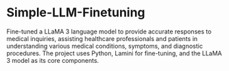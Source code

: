 # Simple-LLM-Finetuning
Fine-tuned a LLaMA 3 language model to provide accurate responses to medical inquiries, assisting healthcare professionals and patients in understanding various medical conditions, symptoms, and diagnostic procedures. The project uses Python, Lamini for fine-tuning, and the LLaMA 3 model as its core components.
